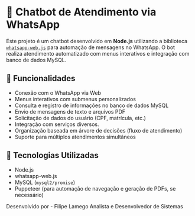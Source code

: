 # 🤖 Chatbot de Atendimento via WhatsApp

Este projeto é um chatbot desenvolvido em **Node.js** utilizando a biblioteca [`whatsapp-web.js`](https://github.com/pedroslopez/whatsapp-web.js) para automação de mensagens no WhatsApp. 
O bot realiza atendimento automatizado com menus interativos e integração com banco de dados MySQL.

## 🚀 Funcionalidades

- Conexão com o WhatsApp via Web
- Menus interativos com submenus personalizados
- Consulta e registro de informações no banco de dados MySQL
- Envio de mensagens de texto e arquivos PDF
- Solicitação de dados do usuário (CPF, matrícula, etc.)
- Integração com serviços diversos.
- Organização baseada em árvore de decisões (fluxo de atendimento)
- Suporte para múltiplos atendimentos simultâneos

## 🧰 Tecnologias Utilizadas

- Node.js
- whatsapp-web.js
- MySQL (`mysql2/promise`)
- Puppeteer (para automação de navegação e geração de PDFs, se necessário)

Desenvolvido por - Filipe Lamego
Analista e Desenvolvedor de Sistemas
